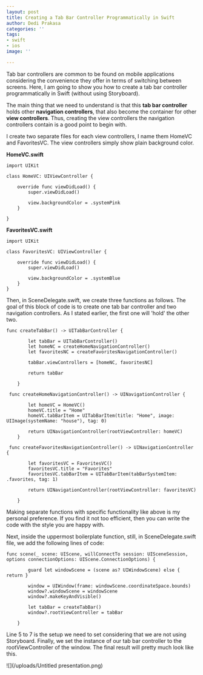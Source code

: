 ```yaml
---
layout: post
title: Creating a Tab Bar Controller Programmatically in Swift
author: Dedi Prakasa
categories: ''
tags:
- swift
- ios
image: ''

---
```

Tab bar controllers are common to be found on mobile applications considering the convenience they offer in terms of switching between screens. Here, I am going to show you how to create a tab bar controller programmatically in Swift (without using Storyboard).

The main thing that we need to understand is that this **tab bar controller** holds other **navigation controllers**, that also become the container for other **view controllers**. Thus, creating the view controllers the navigation controllers contain is a good point to begin with.

I create two separate files for each view controllers, I name them HomeVC and FavoritesVC. The view controllers simply show plain background color.

**HomeVC.swift**

    import UIKit
    
    class HomeVC: UIViewController {
    
        override func viewDidLoad() {
            super.viewDidLoad()
            
            view.backgroundColor = .systemPink
        }
    
    }

**FavoritesVC.swift**

    import UIKit
    
    class FavoritesVC: UIViewController {
    
        override func viewDidLoad() {
            super.viewDidLoad()
    
            view.backgroundColor = .systemBlue
        }
    }

Then, in SceneDelegate.swift, we create three functions as follows. The goal of this block of code is to create one tab bar controller and two navigation controllers. As I stated earlier, the first one will 'hold' the other two.

    func createTabBar() -> UITabBarController {
            
            let tabBar = UITabBarController()
            let homeNC = createHomeNavigationController()
            let favoritesNC = createFavoritesNavigationController()
            
            tabBar.viewControllers = [homeNC, favoritesNC]
            
            return tabBar
             
        }
        
     func createHomeNavigationController() -> UINavigationController {
            
            let homeVC = HomeVC()
            homeVC.title = "Home"
            homeVC.tabBarItem = UITabBarItem(title: "Home", image: UIImage(systemName: "house"), tag: 0)
            
            return UINavigationController(rootViewController: homeVC)
        }
        
     func createFavoritesNavigationController() -> UINavigationController {
            
            let favoritesVC = FavoritesVC()
            favoritesVC.title = "Favorites"
            favoritesVC.tabBarItem = UITabBarItem(tabBarSystemItem: .favorites, tag: 1)
            
            return UINavigationController(rootViewController: favoritesVC)
            
        }

Making separate functions with specific functionality like above is my personal preference. If you find it not too efficient, then you can write the code with the style you are happy with.

Next, inside the uppermost boilerplate function, still, in SceneDelegate.swift file, we add the following lines of code:

    func scene(_ scene: UIScene, willConnectTo session: UISceneSession, options connectionOptions: UIScene.ConnectionOptions) {
            
            guard let windowScene = (scene as? UIWindowScene) else { return }
            
            window = UIWindow(frame: windowScene.coordinateSpace.bounds)
            window?.windowScene = windowScene
            window?.makeKeyAndVisible()
            
            let tabBar = createTabBar()
            window?.rootViewController = tabBar
            
        }

Line 5 to 7 is the setup we need to set considering that we are not using Storyboard. Finally, we set the instance of our tab bar controller to the rootViewController of the window. The final result will pretty much look like this.

![](/uploads/Untitled presentation.png)